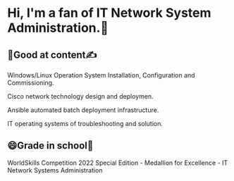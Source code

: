 # Hi, I'm a fan of IT Network System Administration.:wave:

## :face_with_head_bandage:Good at content:writing_hand:
<p>Windows/Linux Operation System Installation, Configuration and Commissioning.</p>
<p>Cisco network technology design and deploymen.</p>
<p>Ansible automated batch deployment infrastructure.</p>
<p>IT operating systems of troubleshooting and solution.</p>

## 😄Grade in school:tada:
WorldSkills Competition 2022 Special Edition - Medallion for Excellence - IT Network Systems Administration
